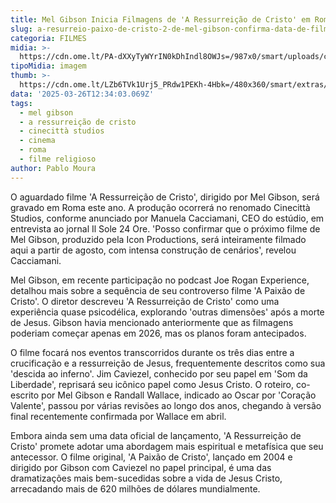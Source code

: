 ```yaml
---
title: Mel Gibson Inicia Filmagens de 'A Ressurreição de Cristo' em Roma
slug: a-resurreio-paixo-de-cristo-2-de-mel-gibson-confirma-data-de-filmagens
categoria: FILMES
midia: >-
  https://cdn.ome.lt/PA-dXXyTyWYrIN0kDhIndl8OWJs=/987x0/smart/uploads/conteudo/fotos/paixao-de-cristo-2.jpg
tipoMidia: imagem
thumb: >-
  https://cdn.ome.lt/LZb6TVk1Urj5_PRdw1PEKh-4Hbk=/480x360/smart/extras/conteudos/paixao-de-cristo_Vl1ZOsF.jpg
data: '2025-03-26T12:34:03.069Z'
tags:
  - mel gibson
  - a ressurreição de cristo
  - cinecittà studios
  - cinema
  - roma
  - filme religioso
author: Pablo Moura
---
```


O aguardado filme 'A Ressurreição de Cristo', dirigido por Mel Gibson, será gravado em Roma este ano. A produção ocorrerá no renomado Cinecittà Studios, conforme anunciado por Manuela Cacciamani, CEO do estúdio, em entrevista ao jornal Il Sole 24 Ore. 'Posso confirmar que o próximo filme de Mel Gibson, produzido pela Icon Productions, será inteiramente filmado aqui a partir de agosto, com intensa construção de cenários', revelou Cacciamani.

Mel Gibson, em recente participação no podcast Joe Rogan Experience, detalhou mais sobre a sequência de seu controverso filme 'A Paixão de Cristo'. O diretor descreveu 'A Ressurreição de Cristo' como uma experiência quase psicodélica, explorando 'outras dimensões' após a morte de Jesus. Gibson havia mencionado anteriormente que as filmagens poderiam começar apenas em 2026, mas os planos foram antecipados.

O filme focará nos eventos transcorridos durante os três dias entre a crucificação e a ressurreição de Jesus, frequentemente descritos como sua 'descida ao inferno'. Jim Caviezel, conhecido por seu papel em 'Som da Liberdade', reprisará seu icônico papel como Jesus Cristo. O roteiro, co-escrito por Mel Gibson e Randall Wallace, indicado ao Oscar por 'Coração Valente', passou por várias revisões ao longo dos anos, chegando à versão final recentemente confirmada por Wallace em abril.

Embora ainda sem uma data oficial de lançamento, 'A Ressurreição de Cristo' promete adotar uma abordagem mais espiritual e metafísica que seu antecessor. O filme original, 'A Paixão de Cristo', lançado em 2004 e dirigido por Gibson com Caviezel no papel principal, é uma das dramatizações mais bem-sucedidas sobre a vida de Jesus Cristo, arrecadando mais de 620 milhões de dólares mundialmente.
